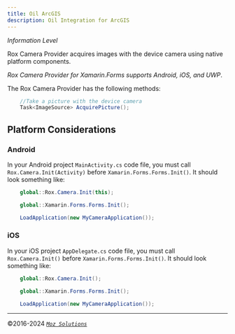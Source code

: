 ```yaml
---
title: Oil ArcGIS
description: Oil Integration for ArcGIS
---
```

*Information Level*

Rox Camera Provider acquires images with the device camera using native platform components.

*Rox Camera Provider for Xamarin.Forms supports Android, iOS, and UWP*.

The Rox Camera Provider has the following methods:

```csharp
    //Take a picture with the device camera
    Task<ImageSource> AcquirePicture();
```

## Platform Considerations

### Android

In your Android project `MainActivity.cs` code file, you must call `Rox.Camera.Init(Activity)` before `Xamarin.Forms.Forms.Init()`. It should look something like:

```csharp
    global::Rox.Camera.Init(this);

    global::Xamarin.Forms.Forms.Init();

    LoadApplication(new MyCameraApplication());
```

### iOS

In your iOS project `AppDelegate.cs` code file, you must call `Rox.Camera.Init()` before `Xamarin.Forms.Forms.Init()`. It should look something like:

```csharp
    global::Rox.Camera.Init();

    global::Xamarin.Forms.Forms.Init();

    LoadApplication(new MyCameraApplication());
```

---
©2016-2024 [*`Moz Solutions`*](/)
